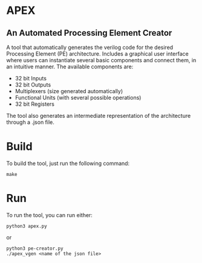 # APEX
## An Automated Processing Element Creator

A tool that automatically generates the verilog code for the desired Processing Element (PE) architecture. Includes a graphical user interface where users can instantiate several basic components and connect them, in an intuitive manner. The available components are:
- 32 bit Inputs
- 32 bit Outputs
- Multiplexers (size generated automatically)
- Functional Units (with several possible operations)
- 32 bit Registers

The tool also generates an intermediate representation of the architecture through a .json file.

# Build
To build the tool, just run the following command:
```
make
```
# Run
To run the tool, you can run either:
```
python3 apex.py
```
or
```
python3 pe-creator.py
./apex_vgen <name of the json file>
```
